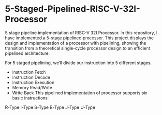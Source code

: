 # 5-Staged-Pipelined-RISC-V-32I-Processor
5 stage pipeline implementation of RISC-V 32I Processor.
In this repository, I have implemented a 5-stage pipelined processor. This project displays the design and implementation of a processor with pipelining, showing the transition from a theoretical single-cycle processor design to an efficient pipelined architecture.

For 5 staged pipelining, we'll divide our instruction into 5 different stages.
* Instruction Fetch
* Instruction Decode
* Instruction Execution
* Memory Read/Write
* Write Back
This pipelined implementation of processor supports six basic instructions:

R-Type
I-Type
S-Type
B-Type
J-Type
U-Type
